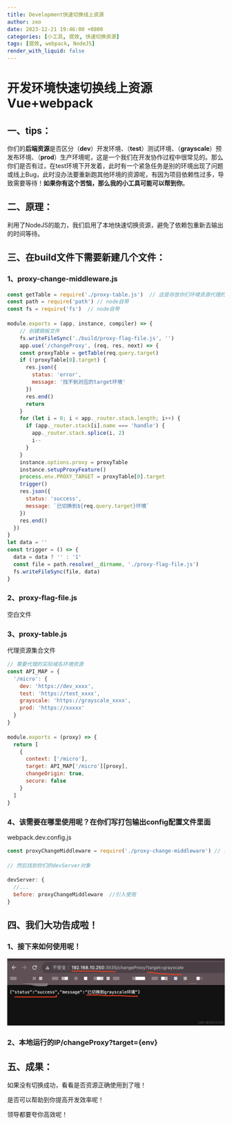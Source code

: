 ```yaml
---
title: Development快速切换线上资源
author: zeo
date: 2023-12-21 19:46:00 +0800
categories: [小工具, 提效, 快速切换资源]
tags: [提效, webpack, NodeJS]
render_with_liquid: false
---
```


# 开发环境快速切换线上资源Vue+webpack

## 一、**tips**：

你们的**后端资源**是否区分（**dev**）开发环境、（**test**）测试环境、（**grayscale**）预发布环境、（**prod**）生产环境呢，这是一个我们在开发协作过程中很常见的。那么你们是否有过，在test环境下开发着，此时有一个紧急任务是别的环境出现了问题或线上Bug，此时没办法要重新跑其他环境的资源呢，有因为项目依赖性过多，导致需要等待！**如果你有这个苦恼，那么我的小工具可能可以帮到你**。

## 二、原理：

利用了NodeJS的能力，我们启用了本地快速切换资源，避免了依赖包重新去输出的时间等待。



## 三、在build文件下需要新建几个文件：

### 1、proxy-change-middleware.js

````javascript
const getTable = require('./proxy-table.js')  // 这是存放你们环境资源代理的文件
const path = require('path') // node自带
const fs = require('fs')  // node自带

module.exports = (app, instance, compiler) => {
	// 创建跳板文件
	fs.writeFileSync('./build/proxy-flag-file.js', '')
	app.use('/changeProxy', (req, res, next) => {
    const proxyTable = getTable(req.query.target)
    if (!proxyTable[0].target) {
      res.json({
        status: 'error',
        message: '找不到对应的target环境'
      })
      res.end()
      return
    }
    for (let i = 0; i < app._router.stack.length; i++) {
      if (app._router.stack[i].name === 'handle') {
        app._router.stack.splice(i, 2)
        i--
      }
    }
    instance.options.proxy = proxyTable
    instance.setupProxyFeature()
    process.env.PROXY_TARGET = proxyTable[0].target
    trigger()
    res.json({
      status: 'success',
      message: `已切换到${req.query.target}环境`
    })
    res.end()
  })
}
let data = ''
const trigger = () => {
  data = data ? '' : '1'
  const file = path.resolve(__dirname, './proxy-flag-file.js')
  fs.writeFileSync(file, data)
}
````



### 2、proxy-flag-file.js

空白文件



### 3、proxy-table.js

代理资源集合文件

````javascript
// 需要代理的实际域名环境资源
const API_MAP = {
  '/micro': {
    dev: 'https://dev_xxxx',
    test: 'https://test_xxxx',
    grayscale: 'https://grayscale_xxxx',
    prod: 'https://xxxxx'
  }
}

module.exports = (proxy) => {
  return [
    {
      context: ['/micro'],
      target: API_MAP['/micro'][proxy],
      changeOrigin: true,
      secure: false
    }
  ]
}
````



### 4、该需要在哪里使用呢？在你们写打包输出config配置文件里面

webpack.dev.config.js

````javascript
const proxyChangeMiddleware = require('./proxy-change-middleware') // 引入我们的文件

// 然后找到你们的devServer对象

devServer: {
  //...
  before: proxyChangeMiddleware  //引入使用
}
````



## 四、我们大功告成啦！



### 1、接下来如何使用呢！
![change-proxy](/assets/img/posts/changeProxy.png)

### 2、本地运行的IP/changeProxy?target={env}



## 五、成果：

如果没有切换成功，看看是否资源正确使用到了哦！

是否可以帮助到你提高开发效率呢！

领导都要夸你高效呢！